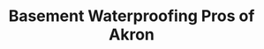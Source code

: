 ---
title: "Basement Waterproofing Pros of Akron"
url: /akron/basement-waterproofing-pros-of-akron/
shop: shop
---